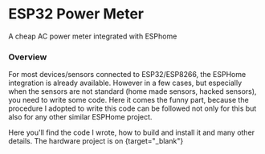 # ESP32 Power Meter
A cheap AC power meter integrated with ESPhome

### Overview
For most devices/sensors connected to ESP32/ESP8266, the ESPHome integration is already available. 
However in a few cases, but especially when the sensors are not standard (home made sensors, hacked sensors), you need to write some code. 
Here it comes the funny part, because the procedure I adopted to write this code can be followed not only for this but also for any other similar ESPHome project. 

Here you'll find the code I wrote, how to build and install it and many other details. The hardware project is on 
[](https://hackaday.io/project/197097-esphome-programming-a-very-cheap-power-meter){target="_blank"}

